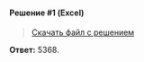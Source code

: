 #### Решение #1 (Excel)

> [Скачать файл с решением](https://github.com/Thundiverter/infege2022/raw/main/repofiles/krylov2022-3-15.xlsx)

**Ответ:** 5368.
